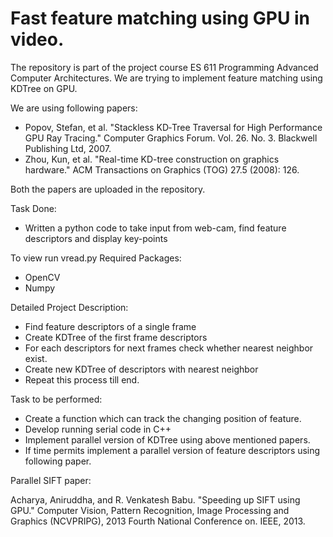 # Fast feature matching using GPU in video.
The repository is part of the project course ES 611 Programming Advanced Computer Architectures. We are trying to implement feature matching using KDTree on GPU. 

We are using following papers:
* Popov, Stefan, et al. "Stackless KD‐Tree Traversal for High Performance GPU Ray Tracing." Computer Graphics Forum. Vol. 26. No. 3. Blackwell Publishing Ltd, 2007.
* Zhou, Kun, et al. "Real-time KD-tree construction on graphics hardware." ACM Transactions on Graphics (TOG) 27.5 (2008): 126.

Both the papers are uploaded in the repository.

Task Done:
* Written a python code to take input from web-cam, find feature descriptors and display key-points

To view run vread.py 
Required Packages:
* OpenCV
* Numpy

Detailed Project Description:
* Find feature descriptors of a single frame
* Create KDTree of the first frame descriptors
* For each descriptors for next frames check whether nearest neighbor exist. 
* Create new KDTree of descriptors with nearest neighbor
* Repeat this process till end.

Task to be performed:
* Create a function which can track the changing position of feature. 
* Develop running serial code in C++
* Implement parallel version of KDTree using above mentioned papers. 
* If time permits implement a parallel version of feature descriptors using following paper.

Parallel SIFT paper:

Acharya, Aniruddha, and R. Venkatesh Babu. "Speeding up SIFT using GPU." Computer Vision, Pattern Recognition, Image Processing and Graphics (NCVPRIPG), 2013 Fourth National Conference on. IEEE, 2013.